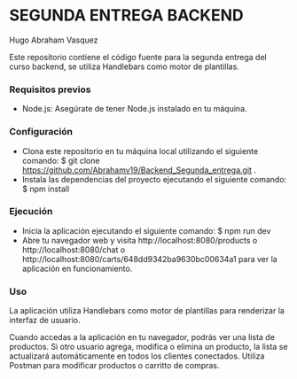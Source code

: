 # SEGUNDA ENTREGA BACKEND 
Hugo Abraham Vasquez

Este repositorio contiene el código fuente para la segunda entrega del curso backend, se utiliza Handlebars como motor de plantillas.

### Requisitos previos
- Node.js: Asegúrate de tener Node.js instalado en tu máquina.

### Configuración
- Clona este repositorio en tu máquina local utilizando el siguiente comando:
   $ git clone https://github.com/Abrahamv19/Backend_Segunda_entrega.git . 
- Instala las dependencias del proyecto ejecutando el siguiente comando:
   $ npm install

### Ejecución
- Inicia la aplicación ejecutando el siguiente comando:
   $ npm run dev
- Abre tu navegador web y visita http://localhost:8080/products o http://localhost:8080/chat  o http://localhost:8080/carts/648dd9342ba9630bc00634a1 para ver la aplicación en funcionamiento.

### Uso
La aplicación utiliza Handlebars como motor de plantillas para renderizar la interfaz de usuario.

Cuando accedas a la aplicación en tu navegador, podrás ver una lista de productos. Si otro usuario agrega, modifica o elimina un producto, la lista se actualizará automáticamente en todos los clientes conectados. Utiliza Postman para modificar productos o carritto de compras.
